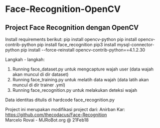 # Face-Recognition-OpenCV
## Project Face Recognition dengan OpenCV

Install requirements berikut:
pip install opencv-python
pip install opencv-contrib-python
pip install face_recognition
pip3 install mysql-connector-python
pip install --force-reinstall opencv-contrib-python==4.1.2.30

Langkah - langkah:
1. Running face_dataset.py untuk mengcapture wajah user (data wajah akan muncul di dir dataset)
2. Running face_training.py untuk melatih data wajah (data latih akan muncul di dir trainer .yml)
3. Running face_recognition.py untuk melakukan deteksi wajah

Data identitas ditulis di hardcode face_recognition.py

Project ini merupakan modifikasi project dari:
Anirban Kar: https://github.com/thecodacus/Face-Recognition    
Marcelo Rovai - MJRoBot.org @ 21Feb18  
